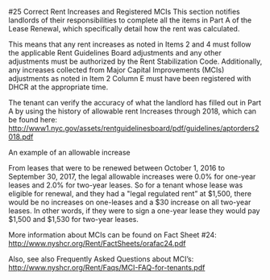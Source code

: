 #25 Correct Rent Increases and Registered MCIs
This section notifies landlords of their responsibilities to complete all the items in Part A of the Lease Renewal, which specifically detail how the rent was calculated. 

This means that any rent increases as noted in Items 2 and 4 must follow the applicable Rent Guidelines Board adjustments and any other adjustments must be authorized by the Rent Stabilization Code. Additionally, any increases collected from Major Capital Improvements (MCIs) adjustments as noted in Item 2 Column E must have been registered with DHCR at the appropriate time. 

The tenant can verify the accuracy of what the landlord has filled out in Part A by using the history of allowable rent Increases through 2018, which can be found here:
http://www1.nyc.gov/assets/rentguidelinesboard/pdf/guidelines/aptorders2018.pdf

An example of an allowable increase

From leases that were to be renewed between October 1, 2016 to September 30, 2017, the legal allowable increases were 0.0% for one-year leases and 2.0% for two-year leases. So for a tenant whose lease was eligible for renewal, and they had a "legal regulated rent” at $1,500, there would be no increases on one-leases and a $30 increase on all two-year leases. In other words, if they were to sign a one-year lease they would pay $1,500 and $1,530 for two-year leases. 

More information about MCIs can be found on Fact Sheet #24: 
http://www.nyshcr.org/Rent/FactSheets/orafac24.pdf

Also, see also Frequently Asked Questions about MCI’s:
http://www.nyshcr.org/Rent/Faqs/MCI-FAQ-for-tenants.pdf